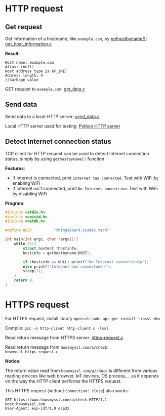 # HTTP request

## Get request

Get information of a hostname, like ``example.com``, by [gethostbyname()](): [get_host_information.c](get_host_information.c)

**Result**:
```
Host name: example.com
Alias: (null)
Host address type is AF_INET
Address length: 4
//Garbage value
```
GET request to ``example.com``: [get_data.c](get_data.c)

## Send data

Send data to a local HTTP server: [send_data.c](send_data.c)

Local HTTP server used for testing: [Python HTTP server](https://github.com/TranPhucVinh/Python/blob/master/Application%20layer/HTTP/HTTP%20server/README.md#http-server)

## Detect Internet connection status

TCP client for HTTP request can be used to detect Internet connection status, simply by using ``gethostbyname()`` function

**Features**:

* If Internet is connected, print ``Internet has connected``. Test with WiFi by enabling WiFi
* If Internet isn't connected, print ``No Internet connection``. Test with WiFi by disabling WiFi

**Program**:

```c
#include <stdio.h>
#include <unistd.h>
#include <netdb.h>

#define HOST          "thingsboard.sysats.tech"

int main(int argc, char *argv[]){
    while (1){
        struct hostent *hostinfo;
        hostinfo = gethostbyname(HOST);

        if (hostinfo == NULL) printf("No Internet connection\n");
        else printf("Internet has connected\n");
        sleep(1);
    }
	return 0;
}
```

# HTTPS request

For HTTPS request, install library ``openssl``: ``sudo apt-get install libssl-dev``

Compile: ``gcc -o http-client http-client.c -lssl``

Read return message from HTTPS server: [https-request.c](https-request.c)

Read return message from ``howsmyssl.com/a/check``: ``howmyssl_https_request.c``

**Notice**:

The return value read from ``howsmyssl.com/a/check`` is different from various reading devices like web browser, IoT devices, OS process,... as it depends on the way the HTTP client performs the HTTPS request.

This HTTPS request (without ``Connection: close``) also works:

```
GET https://www.howsmyssl.com/a/check HTTP/1.1
Host:howsmyssl.com
User-Agent: esp-idf/1.0 esp32
```
